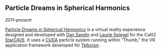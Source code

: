 ## Particle Dreams in Spherical Harmonics

*2011&ndash;present*

[Particle Dreams in Spherical Harmonics][youtube] is a virtual reality experience designed and developed with [Dan Sandin][sandin] and [Laurie Spiegel][spiegel] for the Calit2 [StarCAVE][]. It uses a [CUDA][] particle system running within &ldquo;Thumb,&rdquo; the VR application framework developed for [Tellurion][].

[youtube]:   http://www.youtube.com/watch?v=NDYNZ1Yk_Kk
[sandin]:    http://www.evl.uic.edu/dan/
[spiegel]:   http://www.retiary.org/
[starcave]:  http://www.calit2.net/newsroom/release.php?id=1383
[cuda]:      http://www.nvidia.com/object/cuda_home_new.html
[tellurion]: research.html#tellurion